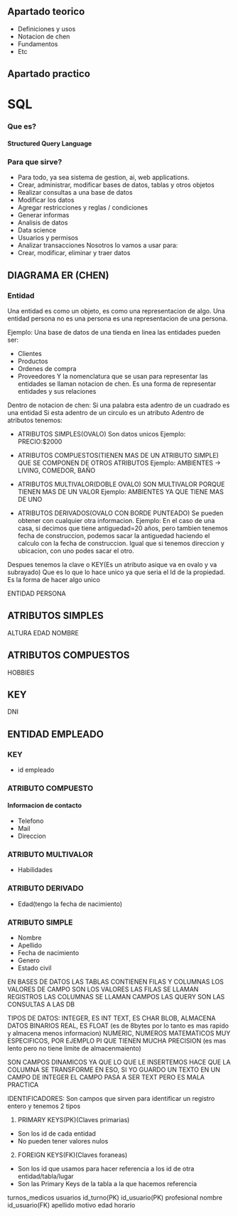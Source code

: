 ## Apartado teorico
- Definiciones y usos
- Notacion de chen
- Fundamentos
- Etc

## Apartado practico

# SQL
### Que es?
#### Structured Query Language
### Para que sirve?
- Para todo, ya sea sistema de gestion, ai, web applications.
- Crear, administrar, modificar bases de datos, tablas y otros objetos
- Realizar consultas a una base de datos
- Modificar los datos
- Agregar restricciones y reglas / condiciones
- Generar informas
- Analisis de datos
- Data science
- Usuarios y permisos
- Analizar transacciones
Nosotros lo vamos a usar para:
- Crear, modificar, eliminar y traer datos


## DIAGRAMA ER (CHEN)

### Entidad
Una entidad es como un objeto, es como una representacion de algo.
Una entidad persona no es una persona es una representacion de una persona.

Ejemplo:
Una base de datos de una tienda en linea las entidades pueden ser:
- Clientes
- Productos
- Ordenes de compra
- Proveedores
Y la nomenclatura que se usan para representar las entidades se llaman notacion de chen.
Es una forma de representar entidades y sus relaciones

Dentro de notacion de chen:
Si una palabra esta adentro de un cuadrado es una entidad
Si esta adentro de un circulo es un atributo
Adentro de atributos tenemos:

- ATRIBUTOS SIMPLES(OVALO)
Son datos unicos
Ejemplo:
PRECIO:$2000

- ATRIBUTOS COMPUESTOS(TIENEN MAS DE UN ATRIBUTO SIMPLE)
QUE SE COMPONEN DE OTROS ATRIBUTOS
Ejemplo:
AMBIENTES -> LIVING, COMEDOR, BAÑO

- ATRIBUTOS MULTIVALOR(DOBLE OVALO)
SON MULTIVALOR PORQUE TIENEN MAS DE UN VALOR
Ejemplo:
AMBIENTES YA QUE TIENE MAS DE UNO
- ATRIBUTOS DERIVADOS(OVALO CON BORDE PUNTEADO)
Se pueden obtener con cualquier otra informacion.
Ejemplo:
En el caso de una casa, si decimos que tiene antiguedad=20 años, pero tambien tenemos fecha de construccion, podemos sacar la antiguedad haciendo el calculo con la fecha de construccion. Igual que si tenemos direccion y ubicacion, con uno podes sacar el otro.

Despues tenemos la clave o KEY(Es un atributo asique va en ovalo y va subrayado)
Que es lo que lo hace unico ya que seria el Id de la propiedad.
Es la forma de hacer algo unico



ENTIDAD PERSONA
## ATRIBUTOS SIMPLES
ALTURA
EDAD
NOMBRE
## ATRIBUTOS COMPUESTOS
HOBBIES
## KEY
DNI

## ENTIDAD EMPLEADO
### KEY
- id empleado
### ATRIBUTO COMPUESTO
#### Informacion de contacto
- Telefono
- Mail
- Direccion
### ATRIBUTO MULTIVALOR
- Habilidades
### ATRIBUTO DERIVADO
- Edad(tengo la fecha de nacimiento)
### ATRIBUTO SIMPLE
- Nombre
- Apellido
- Fecha de nacimiento
- Genero
- Estado civil

EN BASES DE DATOS
LAS TABLAS CONTIENEN FILAS Y COLUMNAS
LOS VALORES DE CAMPO SON LOS VALORES
LAS FILAS SE LLAMAN REGISTROS
LAS COLUMNAS SE LLAMAN CAMPOS
LAS QUERY SON LAS CONSULTAS A LAS DB

TIPOS DE DATOS:
INTEGER, ES INT
TEXT, ES CHAR
BLOB, ALMACENA DATOS BINARIOS
REAL, ES FLOAT (es de 8bytes por lo tanto es mas rapido y almacena menos informacion)
NUMERIC, NUMEROS MATEMATICOS MUY ESPECIFICOS, POR EJEMPLO PI QUE TIENEN MUCHA PRECISION (es mas lento pero no tiene limite de almacenmaiento)

SON CAMPOS DINAMICOS YA QUE LO QUE LE INSERTEMOS HACE QUE LA COLUMNA SE TRANSFORME EN ESO, SI YO GUARDO UN TEXTO EN UN CAMPO DE INTEGER EL CAMPO PASA A SER TEXT PERO ES MALA PRACTICA

IDENTIFICADORES:
Son campos que sirven para identificar un registro entero y tenemos 2 tipos

1. PRIMARY KEYS(PK)(Claves primarias)
- Son los id de cada entidad
- No pueden tener valores nulos

2. FOREIGN KEYS(FK)(Claves foraneas)
- Son los id que usamos para hacer referencia a los id de otra entidad/tabla/lugar
- Son las Primary Keys de la tabla a la que hacemos referencia

turnos_medicos      usuarios
id_turno(PK)        id_usuario(PK)
profesional         nombre
id_usuario(FK)      apellido
motivo              edad
horario